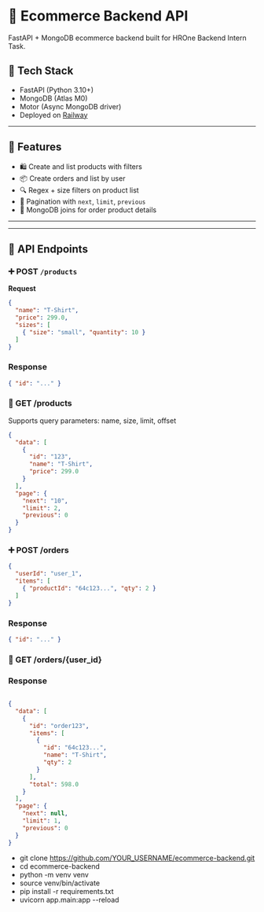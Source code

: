 # 🛒 Ecommerce Backend API

FastAPI + MongoDB ecommerce backend built for HROne Backend Intern Task.

## 🔧 Tech Stack

- FastAPI (Python 3.10+)
- MongoDB (Atlas M0)
- Motor (Async MongoDB driver)
- Deployed on [Railway](https://railway.app)

---

## 📁 Features

- 🛍 Create and list products with filters
- 📦 Create orders and list by user
- 🔍 Regex + size filters on product list
- 🧮 Pagination with `next`, `limit`, `previous`
- 🔄 MongoDB joins for order product details

---

---

## 🚀 API Endpoints

### ➕ POST `/products`
**Request**
```json
{
  "name": "T-Shirt",
  "price": 299.0,
  "sizes": [
    { "size": "small", "quantity": 10 }
  ]
}
```
### Response
```json
{ "id": "..." }
```

### 📄 GET /products

Supports query parameters: name, size, limit, offset

```json
{
  "data": [
    {
      "id": "123",
      "name": "T-Shirt",
      "price": 299.0
    }
  ],
  "page": {
    "next": "10",
    "limit": 2,
    "previous": 0
  }
}

```

### ➕ POST /orders

```json
{
  "userId": "user_1",
  "items": [
    { "productId": "64c123...", "qty": 2 }
  ]
}

```

### Response

```json
{ "id": "..." }
```

### 📄 GET /orders/{user_id}

### Response

```json

{
  "data": [
    {
      "id": "order123",
      "items": [
        {
          "id": "64c123...",
          "name": "T-Shirt",
          "qty": 2
        }
      ],
      "total": 598.0
    }
  ],
  "page": {
    "next": null,
    "limit": 1,
    "previous": 0
  }
}

```


- git clone https://github.com/YOUR_USERNAME/ecommerce-backend.git
- cd ecommerce-backend
- python -m venv venv
- source venv/bin/activate
- pip install -r requirements.txt
- uvicorn app.main:app --reload
